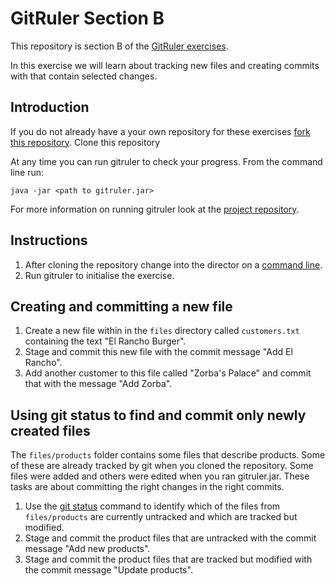 <!--
Marked Style: Github
-->

# GitRuler Section B

This repository is section B of the [GitRuler exercises](https://github.com/UOL-CS/gitruler-exercises).

In this exercise we will learn about tracking new files and creating commits with that contain selected changes.

## Introduction

If you do not already have a your own repository for these exercises [fork this repository](https://help.github.com/articles/fork-a-repo/). Clone this repository

At any time you can run gitruler to check your progress. From the command line run:

`java -jar <path to gitruler.jar>`

For more information on running gitruler look at the [project repository](https://github.com/rcraggs/gitruler).

## Instructions

1. After cloning the repository change into the director on a [command line](https://www.techopedia.com/definition/3337/command-line-interface-cli).
2. Run gitruler to initialise the exercise.

## Creating and committing a new file

1. Create a new file within in the `files` directory called `customers.txt` containing the text "El Rancho Burger".
2. Stage and commit this new file with the commit message "Add El Rancho".
3. Add another customer to this file called "Zorba's Palace" and commit that with the message "Add Zorba".

## Using git status to find and commit only newly created files

The `files/products` folder contains some files that describe products. Some of these are already tracked by git when you cloned the repository. Some files were added and others were edited when you ran gitruler.jar. These tasks are about committing the right changes in the right commits.

1. Use the [git status](https://githowto.com/checking_status) command to identify which of the files from `files/products` are currently untracked and which are tracked but modified.
2. Stage and commit the product files that are untracked with the commit message "Add new products".
3. Stage and commit the product files that are tracked but modified with the commit message "Update products".







